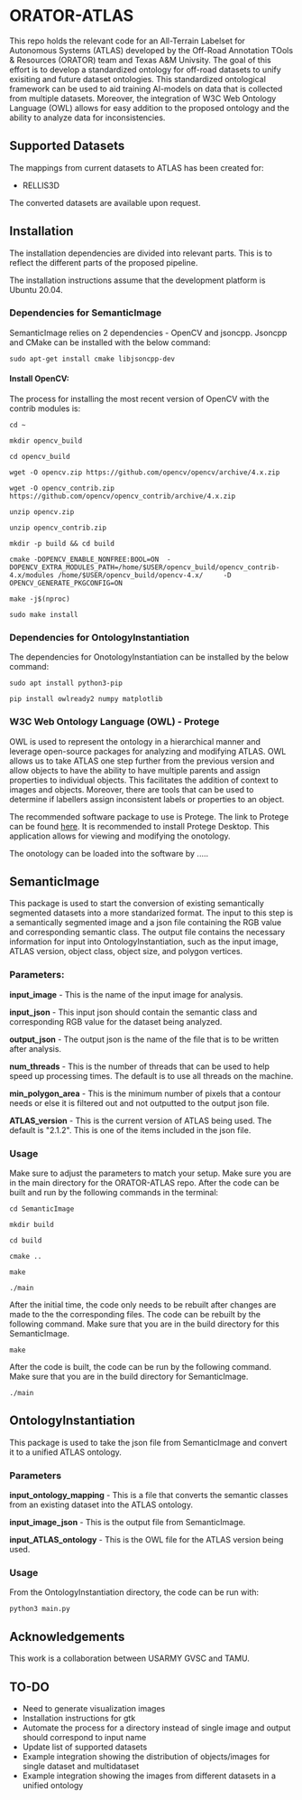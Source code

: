 # ORATOR-ATLAS
This repo holds the relevant code for an All-Terrain Labelset for Autonomous Systems (ATLAS) developed by the Off-Road Annotation TOols & Resources (ORATOR) team and Texas A&M Univsity. The goal of this effort is to develop a standardized ontology for off-road datasets to unify exisiting and future dataset ontologies. This standardized ontological framework can be used to aid training AI-models on data that is collected from multiple datasets. Moreover, the integration of W3C Web Ontology Language (OWL) allows for easy addition to the proposed ontology and the ability to analyze data for inconsistencies. 

## Supported Datasets 
The mappings from current datasets to ATLAS has been created for:

- RELLIS3D

The converted datasets are available upon request. 


## Installation 

The installation dependencies are divided into relevant parts. This is to reflect the different parts of the proposed pipeline. 

The installation instructions assume that the development platform is Ubuntu 20.04. 

### Dependencies for SemanticImage

SemanticImage relies on 2 dependencies - OpenCV and jsoncpp. Jsoncpp and CMake can be installed with the below command: 

`sudo apt-get install cmake libjsoncpp-dev`

#### Install  OpenCV:
The process for installing the most recent version of OpenCV with the contrib modules is:

`cd ~`

`mkdir opencv_build`

`cd opencv_build`


`wget -O opencv.zip https://github.com/opencv/opencv/archive/4.x.zip`

`wget -O opencv_contrib.zip https://github.com/opencv/opencv_contrib/archive/4.x.zip`

`unzip opencv.zip`

`unzip opencv_contrib.zip`

`mkdir -p build && cd build`

`cmake -DOPENCV_ENABLE_NONFREE:BOOL=ON  -DOPENCV_EXTRA_MODULES_PATH=/home/$USER/opencv_build/opencv_contrib-4.x/modules /home/$USER/opencv_build/opencv-4.x/     -D OPENCV_GENERATE_PKGCONFIG=ON `

`make -j$(nproc)`

`sudo make install`

### Dependencies for OntologyInstantiation

The dependencies for OnotologyInstantiation can be installed by the below command:


`sudo apt install python3-pip  `


` pip install owlready2 numpy matplotlib `


### W3C Web Ontology Language (OWL) - Protege

OWL is used to represent the ontology in a hierarchical manner and leverage open-source packages for analyzing and modifying ATLAS. OWL allows us to take ATLAS one step further from the previous version and allow objects to have the ability to have multiple parents and assign properties to individual objects. This facilitates the addition of context to images and objects. Moreover, there are tools that can be used to determine if labellers assign inconsistent labels or properties to an object.

The recommended software package to use is Protege. The link to Protege can be found [here](https://protege.stanford.edu/). It is recommended to install Protege  Desktop. This application allows for viewing and modifying the onotology. 

The onotology can be loaded into the software by .....

## SemanticImage 
This package is used to start the conversion of existing semantically segmented datasets into a more standarized format. The input to this step is a semantically segmented image and a json file containing the RGB value and corresponding semantic class. The output file contains the necessary information for input into OntologyInstantiation, such as the input image, ATLAS version, object class, object size, and polygon vertices.


### Parameters: 
**input_image** - This is the name of the input image for analysis. 

**input_json** - This input json should contain the semantic class and corresponding RGB value for the dataset being analyzed. 

**output_json** - The output json is the name of the file that is to be written after analysis.  

**num_threads** - This is the number of threads that can be used to help speed up processing times. The default is to use all threads on the machine. 

**min_polygon_area** - This is the minimum number of pixels that a contour needs or else it is filtered out and not outputted to the output json file. 

**ATLAS_version** - This is the current version of ATLAS being used. The default is "2.1.2". This is one of the items included in the json file. 

### Usage
Make sure to adjust the parameters to match your setup. Make sure you are in the main directory for the ORATOR-ATLAS repo. After the code can be built and run by the following commands in the terminal:

`cd SemanticImage`

`mkdir build`

`cd build`

`cmake ..`

`make`

`./main`

After the initial time, the code only needs to be rebuilt after changes are made to the the corresponding files. The code can be rebuilt by the following command. Make sure that you are in the build directory for this SemanticImage. 

`make`

After the code is built, the code can be run by the following command. Make sure that you are in the build directory for SemanticImage. 

`./main`

## OntologyInstantiation 

This package is used to take the json file from SemanticImage and convert it to a unified ATLAS ontology. 

### Parameters

**input_ontology_mapping** - This is a file that converts the semantic classes from an existing dataset into the ATLAS ontology. 

**input_image_json** - This is the output file from SemanticImage. 

**input_ATLAS_ontology** - This is the OWL file for the ATLAS version being used. 

### Usage 

From the OntologyInstantiation directory, the code can be run with:

`python3 main.py`

## Acknowledgements
This work is a collaboration between USARMY GVSC and TAMU. 


## TO-DO
- Need to generate visualization images
- Installation instructions for gtk 
- Automate the process for a directory instead of single  image and output should correspond to input name 
- Update list of supported datasets
- Example integration showing the distribution of objects/images for single dataset and multidataset
- Example integration showing the images from different datasets in a unified ontology